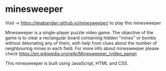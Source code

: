 # minesweeper

Visit -> https://tejabandari.github.io/minesweeper/ to play this minesweeper

Minesweeper is a single-player puzzle video game. The objective of the game is to clear a rectangular board containing hidden "mines" or bombs without detonating any of them, with help from clues about the number of neighbouring mines in each field. For more info about minesweeper please check https://en.wikipedia.org/wiki/Minesweeper_(video_game)

This minesweeper is built using JavaScript, HTML and CSS.
